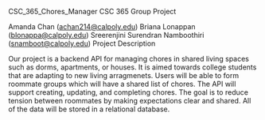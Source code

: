 CSC_365_Chores_Manager
CSC 365 Group Project

Amanda Chan (achan214@calpoly.edu)
Briana Lonappan (blonappa@calpoly.edu)
Sreerenjini Surendran Namboothiri (snamboot@calpoly.edu)
Project Description

Our project is a backend API for managing chores in shared living spaces such as dorms, apartments, or houses. It is aimed towards college students that are adapting to new living arragmenets. Users will be able to form roommate groups which will have a shared list of chores. The API will support creating, updating, and completing chores. The goal is to reduce tension between roommates by making expectations clear and shared. All of the data will be stored in a relational database.
